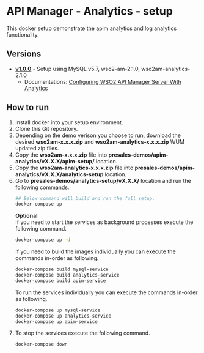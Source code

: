 # API Manager - Analytics - setup
This docker setup demonstrate the apim analytics and log analytics functionality. 

## Versions
* [**v1.0.0**](v1.0.0) - Setup using MySQL v5.7, wso2-am-2.1.0, wso2am-analytics-2.1.0
  * Documentations: [Configuring WSO2 API Manager Server With Analytics](https://docs.wso2.com/display/AM210/Configuring+APIM+Analytics)

## How to run
1. Install docker into your setup environment.
2. Clone this Git repository.
3. Depending on the demo verison you choose to run, download the desired **wso2am-x.x.x.zip** and **wso2am-analytics-x.x.x.zip** WUM updated zip files.
4. Copy the **wso2am-x.x.x.zip** file into **presales-demos/apim-analytics/vX.X.X/apim-setup/** location.
5. Copy the **wso2am-analytics-x.x.x.zip** file into **presales-demos/apim-analytics/vX.X.X/analytics-setup** location.
6. Go to **presales-demos/analytics-setup/vX.X.X/** location and run the following commands.
    ```bash
    ## Below command will build and run the full setup.
    docker-compose up
    ```
    **Optional**  
    If you need to start the services as background processes execute the following command.
    ```bash
    docker-compose up -d
    ```
    If you need to build the images individually you can execute the commands in-order as following.
    ```bash
    docker-compose build mysql-service
    docker-compose build analytics-service
    docker-compose build apim-service
    ```
    To run the services individually you can execute the commands in-order as following.
    ```bash
    docker-compose up mysql-service
    docker-compose up analytics-service
    docker-compose up apim-service
    ```
7. To stop the services execute the following command. 
    ```bash
    docker-compose down
    ```
